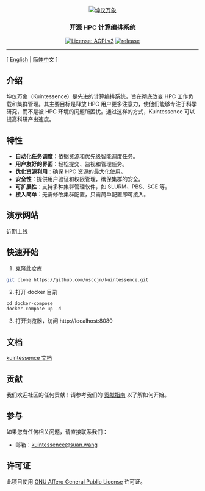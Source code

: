 <p align="center">
  <a href="https://github.com/nsccjn/kuintessence"><img src="https://drawing-bed.dev.supercomputing.link/i/2023/08/23/nk4amf.png" alt="坤仪万象" /></a>
</p>

<h3 align="center">开源 HPC 计算编排系统</h3>

<p align="center">
  <a href="https://www.gnu.org/licenses/agpl-3.0.html"><img src="https://img.shields.io/badge/licenses-AGPLv3-orange" alt="License: AGPLv3"></a>
  <a href="https://img.shields.io/badge/release-v0.0.1-blue"><img src="https://img.shields.io/badge/release-v0.0.1-blue" alt=" release"></a>
</p>

---

[ [English](README.md) | [简体中文](README.zh-hans.md) ]

## 介绍

坤仪万象（Kuintessence）是先进的计算编排系统，旨在彻底改变 HPC 工作负载和集群管理。其主要目标是释放 HPC 用户更多注意力，使他们能够专注于科学研究，而不是被 HPC 环境的问题所困扰。通过这样的方式，Kuintessence 可以提高科研产出速度。

## 特性

- **自动化任务调度**：依据资源和优先级智能调度任务。
- **用户友好的界面**：轻松提交、监视和管理任务。
- **优化资源利用**：确保 HPC 资源的最大化使用。
- **安全性**：提供用户验证和权限管理，确保集群的安全。
- **可扩展性**：支持多种集群管理软件，如 SLURM、PBS、SGE 等。
- **接入简单**：无需修改集群配置，只需简单配置即可接入。

## 演示网站

近期上线

## 快速开始

1. 克隆此仓库

```bash
git clone https://github.com/nsccjn/kuintessence.git
```

2. 打开 docker 目录

```
cd docker-compose
docker-compose up -d
```

3. 打开浏览器，访问 http://localhost:8080

## 文档

[kuintessence 文档](https://docs.kuintessence.com)

## 贡献

我们欢迎社区的任何贡献！请参考我们的 [贡献指南](contributing.md) 以了解如何开始。

## 参与

如果您有任何相关问题，请直接联系我们：

- 邮箱：kuintessence@suan.wang

## 许可证

此项目使用 [GNU Affero General Public License](LICENSE) 许可证。
